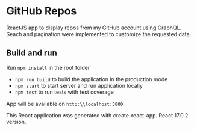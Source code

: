 # GitHub Repos

ReactJS app to display repos from my GitHub account using GraphQL. Seach and pagination were implemented to customize the requested data.

## Build and run

Run `npm install` in the root folder

* `npm run build` to build the application in the production mode
* `npm start` to start server and run application locally
* `npm test` to run tests with test coverage

App will be available on `http:\\localhost:3000`

This React application was generated with create-react-app. React 17.0.2 version.
